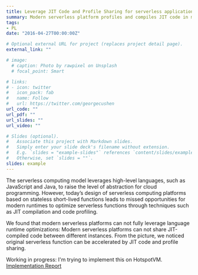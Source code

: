 ```yaml
---
title: Leverage JIT Code and Profile Sharing for serverless application 
summary: Modern serverless platform profiles and compiles JIT code in multiple nodes. In this work, we are trying to share runtime profiles and JIT-compiled code in different nodes to accelerate serverless function execution. (click for more details)
tags:
- PL
date: "2016-04-27T00:00:00Z"

# Optional external URL for project (replaces project detail page).
external_link: ""

# image:
  # caption: Photo by rawpixel on Unsplash
  # focal_point: Smart

# links:
# - icon: twitter
#   icon_pack: fab
#   name: Follow
#   url: https://twitter.com/georgecushen
url_code: ""
url_pdf: ""
url_slides: ""
url_video: ""

# Slides (optional).
#   Associate this project with Markdown slides.
#   Simply enter your slide deck's filename without extension.
#   E.g. `slides = "example-slides"` references `content/slides/example-slides.md`.
#   Otherwise, set `slides = ""`.
slides: example
---
```


The serverless computing model leverages high-level languages, such as JavaScript and Java, to raise the level of abstraction for cloud programming. However, today’s design of serverless computing platforms based on stateless short-lived functions leads to missed opportunities for modern runtimes to optimize serverless functions through techniques such as JIT compilation and code profiling.

We found that modern serverless platforms can not fully leverage language runtime optimizations: Modern serverless platforms can not share JIT-compiled code between different instances. From the picture, we noticed original serverless function can be accelerated by JIT code and profile sharing. 

Working in progress: I'm trying to implement this on HotspotVM. [Implementation Report](/uploads/JITRelocation.pdf)
